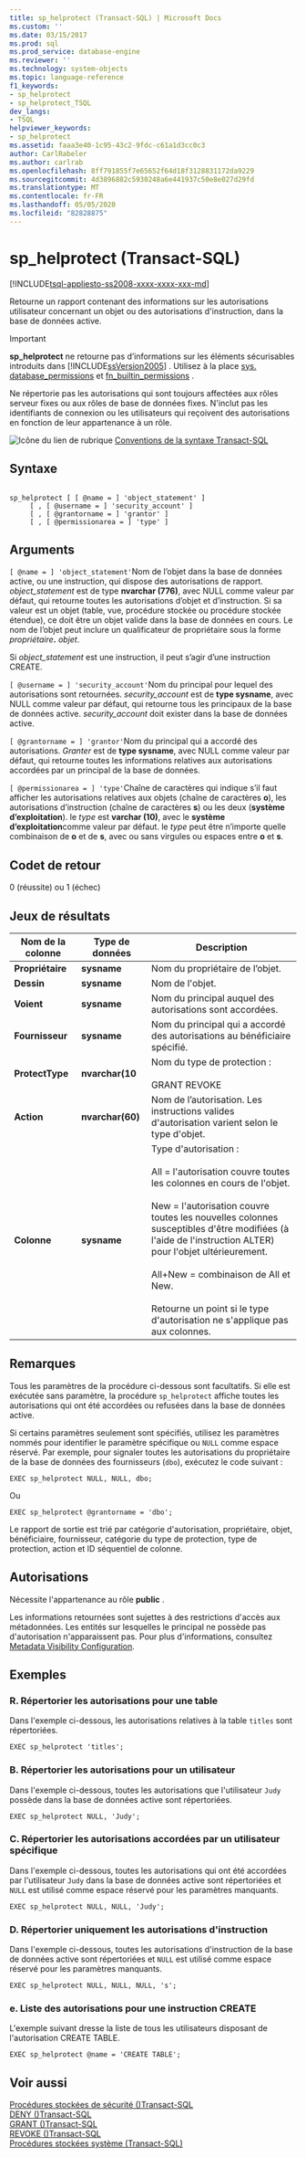 ```yaml
---
title: sp_helprotect (Transact-SQL) | Microsoft Docs
ms.custom: ''
ms.date: 03/15/2017
ms.prod: sql
ms.prod_service: database-engine
ms.reviewer: ''
ms.technology: system-objects
ms.topic: language-reference
f1_keywords:
- sp_helprotect
- sp_helprotect_TSQL
dev_langs:
- TSQL
helpviewer_keywords:
- sp_helprotect
ms.assetid: faaa3e40-1c95-43c2-9fdc-c61a1d3cc0c3
author: CarlRabeler
ms.author: carlrab
ms.openlocfilehash: 8ff791855f7e65652f64d18f3128831172da9229
ms.sourcegitcommit: 4d3896882c5930248a6e441937c50e8e027d29fd
ms.translationtype: MT
ms.contentlocale: fr-FR
ms.lasthandoff: 05/05/2020
ms.locfileid: "82828875"
---
```

# <a name="sp_helprotect-transact-sql"></a>sp_helprotect (Transact-SQL)
[!INCLUDE[tsql-appliesto-ss2008-xxxx-xxxx-xxx-md](../../includes/tsql-appliesto-ss2008-xxxx-xxxx-xxx-md.md)]

  Retourne un rapport contenant des informations sur les autorisations utilisateur concernant un objet ou des autorisations d'instruction, dans la base de données active.  
  
> [!IMPORTANT]  
>  **sp_helprotect** ne retourne pas d’informations sur les éléments sécurisables introduits dans [!INCLUDE[ssVersion2005](../../includes/ssversion2005-md.md)] . Utilisez à la place [sys. database_permissions](../../relational-databases/system-catalog-views/sys-database-permissions-transact-sql.md) et [fn_builtin_permissions](../../relational-databases/system-functions/sys-fn-builtin-permissions-transact-sql.md) .  
  
 Ne répertorie pas les autorisations qui sont toujours affectées aux rôles serveur fixes ou aux rôles de base de données fixes. N'inclut pas les identifiants de connexion ou les utilisateurs qui reçoivent des autorisations en fonction de leur appartenance à un rôle.  
  
 ![Icône du lien de rubrique](../../database-engine/configure-windows/media/topic-link.gif "Icône du lien de rubrique") [Conventions de la syntaxe Transact-SQL](../../t-sql/language-elements/transact-sql-syntax-conventions-transact-sql.md)  
  
## <a name="syntax"></a>Syntaxe  
  
```  
  
sp_helprotect [ [ @name = ] 'object_statement' ]   
     [ , [ @username = ] 'security_account' ]   
     [ , [ @grantorname = ] 'grantor' ]   
     [ , [ @permissionarea = ] 'type' ]  
```  
  
## <a name="arguments"></a>Arguments  
`[ @name = ] 'object_statement'`Nom de l’objet dans la base de données active, ou une instruction, qui dispose des autorisations de rapport. *object_statement* est de type **nvarchar (776)**, avec NULL comme valeur par défaut, qui retourne toutes les autorisations d’objet et d’instruction. Si sa valeur est un objet (table, vue, procédure stockée ou procédure stockée étendue), ce doit être un objet valide dans la base de données en cours. Le nom de l’objet peut inclure un qualificateur de propriétaire sous la forme _propriétaire_**.** _objet_.  
  
 Si *object_statement* est une instruction, il peut s’agir d’une instruction CREATE.  
  
`[ @username = ] 'security_account'`Nom du principal pour lequel des autorisations sont retournées. *security_account* est de **type sysname**, avec NULL comme valeur par défaut, qui retourne tous les principaux de la base de données active. *security_account* doit exister dans la base de données active.  
  
`[ @grantorname = ] 'grantor'`Nom du principal qui a accordé des autorisations. *Granter* est de **type sysname**, avec NULL comme valeur par défaut, qui retourne toutes les informations relatives aux autorisations accordées par un principal de la base de données.  
  
`[ @permissionarea = ] 'type'`Chaîne de caractères qui indique s’il faut afficher les autorisations relatives aux objets (chaîne de caractères **o**), les autorisations d’instruction (chaîne de caractères **s**) ou les deux (**système d’exploitation**). le *type* est **varchar (10)**, avec le **système d’exploitation**comme valeur par défaut. le *type* peut être n’importe quelle combinaison de **o** et de **s**, avec ou sans virgules ou espaces entre **o** et **s**.  
  
## <a name="return-code-values"></a>Codet de retour  
 0 (réussite) ou 1 (échec)  
  
## <a name="result-sets"></a>Jeux de résultats  
  
|Nom de la colonne|Type de données|Description|  
|-----------------|---------------|-----------------|  
|**Propriétaire**|**sysname**|Nom du propriétaire de l’objet.|  
|**Dessin**|**sysname**|Nom de l'objet.|  
|**Voient**|**sysname**|Nom du principal auquel des autorisations sont accordées.|  
|**Fournisseur**|**sysname**|Nom du principal qui a accordé des autorisations au bénéficiaire spécifié.|  
|**ProtectType**|**nvarchar(10**|Nom du type de protection :<br /><br /> GRANT REVOKE|  
|**Action**|**nvarchar(60)**|Nom de l’autorisation. Les instructions valides d'autorisation varient selon le type d'objet.|  
|**Colonne**|**sysname**|Type d'autorisation :<br /><br /> All = l'autorisation couvre toutes les colonnes en cours de l'objet.<br /><br /> New = l'autorisation couvre toutes les nouvelles colonnes susceptibles d'être modifiées (à l'aide de l'instruction ALTER) pour l'objet ultérieurement.<br /><br /> All+New = combinaison de All et New.<br /><br /> Retourne un point si le type d'autorisation ne s'applique pas aux colonnes.|  
  
## <a name="remarks"></a>Remarques  
 Tous les paramètres de la procédure ci-dessous sont facultatifs. Si elle est exécutée sans paramètre, la procédure `sp_helprotect` affiche toutes les autorisations qui ont été accordées ou refusées dans la base de données active.  
  
 Si certains paramètres seulement sont spécifiés, utilisez les paramètres nommés pour identifier le paramètre spécifique ou `NULL` comme espace réservé. Par exemple, pour signaler toutes les autorisations du propriétaire de la base de données des fournisseurs (`dbo`), exécutez le code suivant :  
  
```  
EXEC sp_helprotect NULL, NULL, dbo;  
```  
  
 Ou  
  
```  
EXEC sp_helprotect @grantorname = 'dbo';  
```  
  
 Le rapport de sortie est trié par catégorie d'autorisation, propriétaire, objet, bénéficiaire, fournisseur, catégorie du type de protection, type de protection, action et ID séquentiel de colonne.  
  
## <a name="permissions"></a>Autorisations  
 Nécessite l'appartenance au rôle **public** .  
  
 Les informations retournées sont sujettes à des restrictions d'accès aux métadonnées. Les entités sur lesquelles le principal ne possède pas d'autorisation n'apparaissent pas.  Pour plus d'informations, consultez [Metadata Visibility Configuration](../../relational-databases/security/metadata-visibility-configuration.md).  
  
## <a name="examples"></a>Exemples  
  
### <a name="a-listing-the-permissions-for-a-table"></a>R. Répertorier les autorisations pour une table  
 Dans l'exemple ci-dessous, les autorisations relatives à la table `titles` sont répertoriées.  
  
```  
EXEC sp_helprotect 'titles';  
```  
  
### <a name="b-listing-the-permissions-for-a-user"></a>B. Répertorier les autorisations pour un utilisateur  
 Dans l'exemple ci-dessous, toutes les autorisations que l'utilisateur `Judy` possède dans la base de données active sont répertoriées.  
  
```  
EXEC sp_helprotect NULL, 'Judy';  
```  
  
### <a name="c-listing-the-permissions-granted-by-a-specific-user"></a>C. Répertorier les autorisations accordées par un utilisateur spécifique  
 Dans l'exemple ci-dessous, toutes les autorisations qui ont été accordées par l'utilisateur `Judy` dans la base de données active sont répertoriées et `NULL` est utilisé comme espace réservé pour les paramètres manquants.  
  
```  
EXEC sp_helprotect NULL, NULL, 'Judy';  
```  
  
### <a name="d-listing-the-statement-permissions-only"></a>D. Répertorier uniquement les autorisations d'instruction  
 Dans l'exemple ci-dessous, toutes les autorisations d'instruction de la base de données active sont répertoriées et `NULL` est utilisé comme espace réservé pour les paramètres manquants.  
  
```  
EXEC sp_helprotect NULL, NULL, NULL, 's';   
```  
  
### <a name="e-listing-the-permissions-for-a-create-statement"></a>e. Liste des autorisations pour une instruction CREATE  
 L'exemple suivant dresse la liste de tous les utilisateurs disposant de l'autorisation CREATE TABLE.  
  
```  
EXEC sp_helprotect @name = 'CREATE TABLE';  
```  
  
## <a name="see-also"></a>Voir aussi  
 [Procédures stockées de sécurité &#40;&#41;Transact-SQL](../../relational-databases/system-stored-procedures/security-stored-procedures-transact-sql.md)   
 [DENY &#40;&#41;Transact-SQL](../../t-sql/statements/deny-transact-sql.md)   
 [GRANT &#40;&#41;Transact-SQL](../../t-sql/statements/grant-transact-sql.md)   
 [REVOKE &#40;&#41;Transact-SQL](../../t-sql/statements/revoke-transact-sql.md)   
 [Procédures stockées système &#40;Transact-SQL&#41;](../../relational-databases/system-stored-procedures/system-stored-procedures-transact-sql.md)  
  
  
